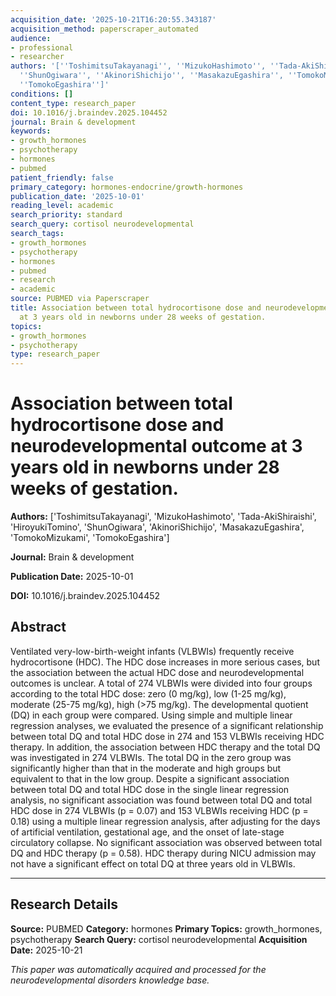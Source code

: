 ```yaml
---
acquisition_date: '2025-10-21T16:20:55.343187'
acquisition_method: paperscraper_automated
audience:
- professional
- researcher
authors: '[''ToshimitsuTakayanagi'', ''MizukoHashimoto'', ''Tada-AkiShiraishi'', ''HiroyukiTomino'',
  ''ShunOgiwara'', ''AkinoriShichijo'', ''MasakazuEgashira'', ''TomokoMizukami'',
  ''TomokoEgashira'']'
conditions: []
content_type: research_paper
doi: 10.1016/j.braindev.2025.104452
journal: Brain & development
keywords:
- growth_hormones
- psychotherapy
- hormones
- pubmed
patient_friendly: false
primary_category: hormones-endocrine/growth-hormones
publication_date: '2025-10-01'
reading_level: academic
search_priority: standard
search_query: cortisol neurodevelopmental
search_tags:
- growth_hormones
- psychotherapy
- hormones
- pubmed
- research
- academic
source: PUBMED via Paperscraper
title: Association between total hydrocortisone dose and neurodevelopmental outcome
  at 3 years old in newborns under 28 weeks of gestation.
topics:
- growth_hormones
- psychotherapy
type: research_paper
---
```


# Association between total hydrocortisone dose and neurodevelopmental outcome at 3 years old in newborns under 28 weeks of gestation.

**Authors:** ['ToshimitsuTakayanagi', 'MizukoHashimoto', 'Tada-AkiShiraishi', 'HiroyukiTomino', 'ShunOgiwara', 'AkinoriShichijo', 'MasakazuEgashira', 'TomokoMizukami', 'TomokoEgashira']

**Journal:** Brain & development

**Publication Date:** 2025-10-01

**DOI:** 10.1016/j.braindev.2025.104452

## Abstract

Ventilated very-low-birth-weight infants (VLBWIs) frequently receive hydrocortisone (HDC). The HDC dose increases in more serious cases, but the association between the actual HDC dose and neurodevelopmental outcomes is unclear. A total of 274 VLBWIs were divided into four groups according to the total HDC dose: zero (0 mg/kg), low (1-25 mg/kg), moderate (25-75 mg/kg), high (>75 mg/kg). The developmental quotient (DQ) in each group were compared. Using simple and multiple linear regression analyses, we evaluated the presence of a significant relationship between total DQ and total HDC dose in 274 and 153 VLBWIs receiving HDC therapy. In addition, the association between HDC therapy and the total DQ was investigated in 274 VLBWIs. The total DQ in the zero group was significantly higher than that in the moderate and high groups but equivalent to that in the low group. Despite a significant association between total DQ and total HDC dose in the single linear regression analysis, no significant association was found between total DQ and total HDC dose in 274 VLBWIs (p = 0.07) and 153 VLBWIs receiving HDC (p = 0.18) using a multiple linear regression analysis, after adjusting for the days of artificial ventilation, gestational age, and the onset of late-stage circulatory collapse. No significant association was observed between total DQ and HDC therapy (p = 0.58). HDC therapy during NICU admission may not have a significant effect on total DQ at three years old in VLBWIs.

---

## Research Details

**Source:** PUBMED
**Category:** hormones
**Primary Topics:** growth_hormones, psychotherapy
**Search Query:** cortisol neurodevelopmental
**Acquisition Date:** 2025-10-21

*This paper was automatically acquired and processed for the neurodevelopmental disorders knowledge base.*
